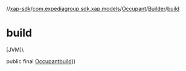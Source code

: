 //[xap-sdk](../../../../index.md)/[com.expediagroup.sdk.xap.models](../../index.md)/[Occupant](../index.md)/[Builder](index.md)/[build](build.md)

# build

[JVM]\

public final [Occupant](../index.md)[build](build.md)()
